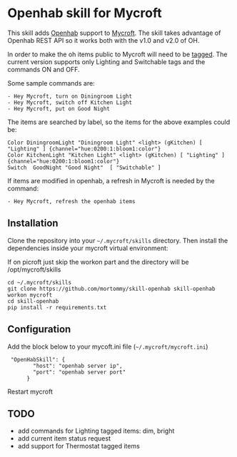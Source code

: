 # Openhab skill for Mycroft

This skill adds [Openhab](http://www.openhab.org/) support to [Mycroft](https://mycroft.ai).
The skill takes advantage of Openhab REST API so it works both with the v1.0 and v2.0 of OH.  

In order to make the oh items public to Mycroft will need to be [tagged](http://docs.openhab.org/addons/io/homekit/readme.html).
The current version supports only Lighting and Switchable tags and the commands ON and OFF.

Some sample commands are:

```
- Hey Mycroft, turn on Diningroom Light
- Hey Mycroft, switch off Kitchen Light
- Hey Mycroft, put on Good Night
```

The items are searched by label, so the items for the above examples could be:

```
Color DiningroomLight "Diningroom Light" <light> (gKitchen) [ "Lighting" ] {channel="hue:0200:1:bloom1:color"}
Color KitchenLight "Kitchen Light" <light> (gKitchen) [ "Lighting" ] {channel="hue:0200:1:bloom1:color"}
Switch 	GoodNight "Good Night"	[ "Switchable" ]	
```

If items are modified in openhab, a refresh in Mycroft is needed by the command:

```
- Hey Mycroft, refresh the openhab items
```

## Installation

Clone the repository into your `~/.mycroft/skills` directory. Then install the
dependencies inside your mycroft virtual environment:

If on picroft just skip the workon part and the directory will be /opt/mycroft/skills

```
cd ~/.mycroft/skills
git clone https://github.com/mortommy/skill-openhab skill-openhab
workon mycroft
cd skill-openhab
pip install -r requirements.txt
```
## Configuration

Add the block below to your mycoft.ini file (`~/.mycroft/mycroft.ini`)

```
 "OpenHabSkill": {
        "host": "openhab server ip",
        "port": "openhab server port"
      }
```
Restart mycroft

## TODO
 * add commands for Lighting tagged items: dim, bright
 * add current item status request
 * add support for Thermostat tagged items
